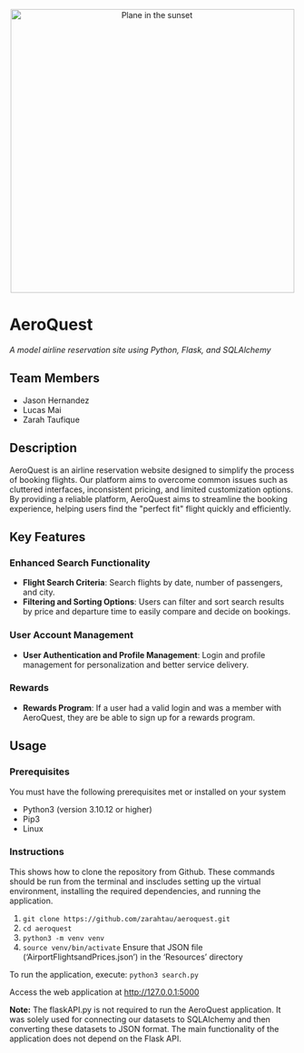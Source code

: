 <p align="center">
  <img src = "https://github.com/zarahtau/aeroquest/assets/136948242/9d009009-3864-48b1-8d2b-edb045a8e578" width="500" alt="Plane in the sunset">
</p>

# AeroQuest
*A model airline reservation site using Python, Flask, and SQLAlchemy* 

## Team Members
- Jason Hernandez
- Lucas Mai
- Zarah Taufique

## Description
AeroQuest is an airline reservation website designed to simplify the process of booking flights. Our platform aims to overcome common issues such as cluttered interfaces, inconsistent pricing, and limited customization options. By providing a reliable platform, AeroQuest aims to streamline the booking experience, helping users find the "perfect fit" flight quickly and efficiently.

## Key Features
### Enhanced Search Functionality
- **Flight Search Criteria**: Search flights by date, number of passengers, and city.
- **Filtering and Sorting Options**: Users can filter and sort search results by price and departure time to easily compare and decide on bookings.

### User Account Management
- **User Authentication and Profile Management**: Login and profile management for personalization and better service delivery.

### Rewards
- **Rewards Program**: If a user had a valid login and was a member with AeroQuest, they are be able to sign up for a rewards program.

## Usage
### Prerequisites
You must have the following prerequisites met or installed on your system
- Python3 (version 3.10.12 or higher)
- Pip3
- Linux

### Instructions 
This shows how to clone the repository from Github. These commands should be run from the terminal and inscludes setting up the virtual environment, installing the required dependencies, and running the application.

1. ```git clone https://github.com/zarahtau/aeroquest.git```
2. ```cd aeroquest```
3. ```python3 -m venv venv```
4. ```source venv/bin/activate```
Ensure that JSON file (‘AirportFlightsandPrices.json’) in the ‘Resources’ directory

To run the application, execute:
```python3 search.py```

Access the web application at http://127.0.0.1:5000

__Note:__
The flaskAPI.py is not required to run the AeroQuest application. It was solely used for connecting our datasets to SQLAlchemy and then converting these datasets to JSON format. The main functionality of the application does not depend on the Flask API.
